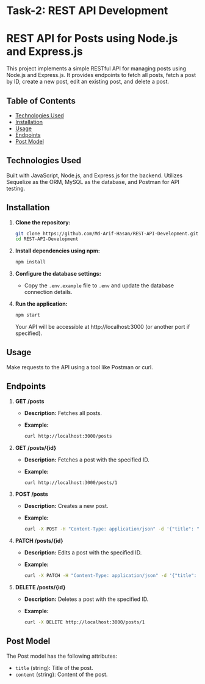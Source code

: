 # Task-2: REST API Development



# REST API for Posts using Node.js and Express.js

This project implements a simple RESTful API for managing posts using Node.js and Express.js. It provides endpoints to fetch all posts, fetch a post by ID, create a new post, edit an existing post, and delete a post.

## Table of Contents

- [Technologies Used](#technologies-used)
- [Installation](#installation)
- [Usage](#usage)
- [Endpoints](#endpoints)
- [Post Model](#post-model)

## Technologies Used

Built with JavaScript, Node.js, and Express.js for the backend. Utilizes Sequelize as the ORM, MySQL as the database, and Postman for API testing.


## Installation

1. **Clone the repository:**

    ```bash
    git clone https://github.com/Md-Arif-Hasan/REST-API-Development.git
    cd REST-API-Development
    ```

2. **Install dependencies using npm:**

    ```bash
    npm install
    ```

3. **Configure the database settings:**

    - Copy the `.env.example` file to `.env` and update the database connection details.

4. **Run the application:**

    ```bash
    npm start
    ```

    Your API will be accessible at http://localhost:3000 (or another port if specified).

## Usage

Make requests to the API using a tool like Postman or curl.

## Endpoints

1. **GET /posts**

   - **Description:** Fetches all posts.

   - **Example:**

        ```bash
        curl http://localhost:3000/posts
        ```

2. **GET /posts/{id}**

   - **Description:** Fetches a post with the specified ID.

   - **Example:**

        ```bash
        curl http://localhost:3000/posts/1
        ```

3. **POST /posts**

   - **Description:** Creates a new post.

   - **Example:**

        ```bash
        curl -X POST -H "Content-Type: application/json" -d '{"title": "New Post", "content": "This is the content."}' http://localhost:3000/posts
        ```

4. **PATCH /posts/{id}**

   - **Description:** Edits a post with the specified ID.

   - **Example:**

        ```bash
        curl -X PATCH -H "Content-Type: application/json" -d '{"title": "Updated Post"}' http://localhost:3000/posts/1
        ```

5. **DELETE /posts/{id}**

   - **Description:** Deletes a post with the specified ID.

   - **Example:**

        ```bash
        curl -X DELETE http://localhost:3000/posts/1
        ```

## Post Model

The Post model has the following attributes:

- `title` (string): Title of the post.
- `content` (string): Content of the post.

